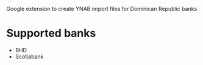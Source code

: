 Google extension to create YNAB import files for Dominican Republic banks

# Supported banks

- BHD
- Scotiabank
